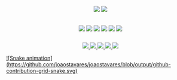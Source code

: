 
<p align="center">  
  <img height="160em" src= "https://github-readme-stats.vercel.app/api?username=joaostavares&count_private=true&show_icons=true&theme=dark"/>
  <img height="160em" src= "https://github-readme-stats.vercel.app/api/top-langs/?username=joaostavares&layout=compact&show_icons&theme=dark"/>
</p>
 
<p align="center">  <br>
  <img align="center" height="50" widht="70" src="https://cdn.jsdelivr.net/gh/devicons/devicon/icons/java/java-plain.svg" />
  <img align="center" height="50" widht="70" src="https://cdn.jsdelivr.net/gh/devicons/devicon/icons/spring/spring-original.svg" />
  <img align="center" height="50" widht="70" src="https://cdn.jsdelivr.net/gh/devicons/devicon/icons/html5/html5-plain.svg" />
  <img align="center" height="50" widht="70" src="https://cdn.jsdelivr.net/gh/devicons/devicon/icons/css3/css3-plain.svg" />
  <img align="center" height="50" widht="70" src="https://cdn.jsdelivr.net/gh/devicons/devicon/icons/javascript/javascript-plain.svg" />
  <img align="center" height="50" widht="70" src="https://cdn.jsdelivr.net/gh/devicons/devicon/icons/cplusplus/cplusplus-plain.svg" />  
</p>

##

<p align="center">  
  <a href = "mailto:joaostavares@outlook.com"> <img src="https://img.shields.io/badge/Microsoft_Outlook-0078D4?style=for-the-badge&logo=microsoft-outlook&logoColor=white" />
  <a href = "https://www.linkedin.com/in/joaotavaress/"> <img src="https://img.shields.io/badge/LinkedIn-0077B5?style=for-the-badge&logo=linkedin&logoColor=white" />
  <a href = "https://forum.xda-developers.com/m/jst98.6183942/"> <img src="https://img.shields.io/badge/xda%20developers-2DAAE9?style=for-the-badge&logo=xda-developers&logoColor=white" />
  <a href = "https://api.whatsapp.com/send/?phone=5535992779864&text&app_absent=0"> <img src="https://img.shields.io/badge/WhatsApp-25D366?style=for-the-badge&logo=whatsapp&logoColor=white" />
  <a href = "https://t.me/JoaoTavares9"> <img src="https://img.shields.io/badge/Telegram-2CA5E0?style=for-the-badge&logo=telegram&logoColor=white" />
</p>
![Snake animation](https://github.com/joaostavares/joaostavares/blob/output/github-contribution-grid-snake.svg)
